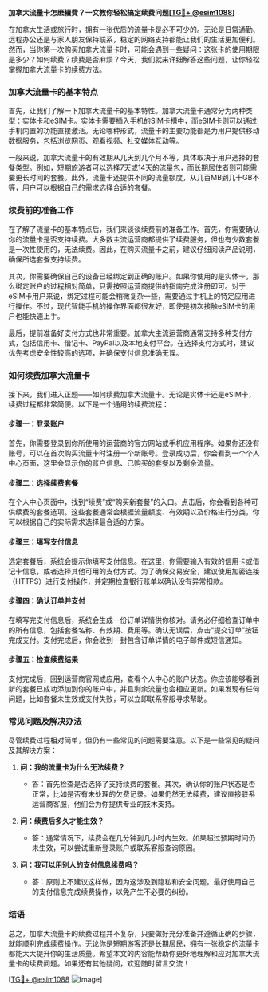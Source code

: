 **加拿大流量卡怎麽續費？一文教你轻松搞定续费问题[[TG💪+ @esim1088](https://t.me/s/esim1088)]**

在加拿大生活或旅行时，拥有一张优质的流量卡是必不可少的。无论是日常通勤、远程办公还是与家人朋友保持联系，稳定的网络支持都能让我们的生活更加便利。然而，当你第一次购买加拿大流量卡时，可能会遇到一些疑问：这张卡的使用期限是多少？如何续费？续费是否麻烦？今天，我们就来详细解答这些问题，让你轻松掌握加拿大流量卡的续费方法。

### **加拿大流量卡的基本特点**

首先，让我们了解一下加拿大流量卡的基本特性。加拿大流量卡通常分为两种类型：实体卡和eSIM卡。实体卡需要插入手机的SIM卡槽中，而eSIM卡则可以通过手机内置的功能直接激活。无论哪种形式，流量卡的主要功能都是为用户提供移动数据服务，包括浏览网页、观看视频、社交媒体互动等。

一般来说，加拿大流量卡的有效期从几天到几个月不等，具体取决于用户选择的套餐类型。例如，短期旅游者可以选择7天或14天的流量包，而长期居住者则可能需要更长时间的套餐。此外，流量卡还提供不同的流量额度，从几百MB到几十GB不等，用户可以根据自己的需求选择合适的套餐。

### **续费前的准备工作**

在了解了流量卡的基本特点后，我们来谈谈续费前的准备工作。首先，你需要确认你的流量卡是否支持续费。大多数主流运营商都提供了续费服务，但也有少数套餐是一次性使用的，无法续费。因此，在购买流量卡之前，建议仔细阅读产品说明，确保所选套餐支持续费。

其次，你需要确保自己的设备已经绑定到正确的账户。如果你使用的是实体卡，那么绑定账户的过程相对简单，只需按照运营商提供的指南完成注册即可。对于eSIM卡用户来说，绑定过程可能会稍微复杂一些，需要通过手机上的特定应用进行操作。不过，现代智能手机的操作界面都很友好，即使是初次接触eSIM卡的用户也能快速上手。

最后，提前准备好支付方式也非常重要。加拿大主流运营商通常支持多种支付方式，包括信用卡、借记卡、PayPal以及本地支付平台。在选择支付方式时，建议优先考虑安全性较高的选项，并确保支付信息准确无误。

### **如何续费加拿大流量卡**

接下来，我们进入正题——如何续费加拿大流量卡。无论是实体卡还是eSIM卡，续费过程都非常简便。以下是一个通用的续费流程：

#### **步骤一：登录账户**
首先，你需要登录到你所使用的运营商的官方网站或手机应用程序。如果你还没有账号，可以在首次购买流量卡时注册一个新账号。登录成功后，你会看到一个个人中心页面，这里会显示你的账户信息、已购买的套餐以及剩余流量。

#### **步骤二：选择续费套餐**
在个人中心页面中，找到“续费”或“购买新套餐”的入口。点击后，你会看到各种可供续费的套餐选项。这些套餐通常会根据流量额度、有效期以及价格进行分类，你可以根据自己的实际需求选择最合适的方案。

#### **步骤三：填写支付信息**
选定套餐后，系统会提示你填写支付信息。在这里，你需要输入有效的信用卡或借记卡信息，或者选择其他可用的支付方式。为了确保交易安全，建议使用加密连接（HTTPS）进行支付操作，并定期检查银行账单以确认没有异常扣款。

#### **步骤四：确认订单并支付**
在填写完支付信息后，系统会生成一份订单详情供你核对。请务必仔细检查订单中的所有信息，包括套餐名称、有效期、费用等。确认无误后，点击“提交订单”按钮完成支付。支付完成后，你会收到一封包含订单详情的电子邮件或短信通知。

#### **步骤五：检查续费结果**
支付完成后，回到运营商官网或应用，查看个人中心的账户状态。你应该能够看到新的套餐已成功添加到你的账户中，并且剩余流量也会相应更新。如果发现有任何问题，比如套餐未生效或支付失败，可以立即联系客服寻求帮助。

### **常见问题及解决办法**

尽管续费过程相对简单，但仍有一些常见的问题需要注意。以下是一些常见的疑问及其解决方案：

1. **问：我的流量卡为什么无法续费？**
   - 答：首先检查是否选择了支持续费的套餐。其次，确认你的账户状态是否正常，比如是否有未处理的欠费记录。如果仍然无法续费，建议直接联系运营商客服，他们会为你提供专业的技术支持。

2. **问：续费后多久才能生效？**
   - 答：通常情况下，续费会在几分钟到几小时内生效。如果超过预期时间仍未生效，可以尝试重新登录账户或联系客服查询原因。

3. **问：我可以用别人的支付信息续费吗？**
   - 答：原则上不建议这样做，因为这涉及到隐私和安全问题。最好使用自己的支付信息完成续费操作，以免产生不必要的纠纷。

### **结语**

总之，加拿大流量卡的续费过程并不复杂，只要做好充分准备并遵循正确的步骤，就能顺利完成续费操作。无论你是短期游客还是长期居民，拥有一张稳定的流量卡都能大大提升你的生活质量。希望本文的内容能帮助你更好地理解和应对加拿大流量卡的续费问题。如果还有其他疑问，欢迎随时留言交流！

[[TG💪+ @esim1088](https://t.me/s/esim1088) ![Image](https://i.postimg.cc/4NQfJmqS/Snipaste-2025-05-13-00-14-12.png)]